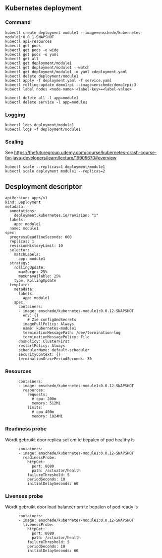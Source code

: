 ## Kubernetes deployment

### Command

    kubectl create deployment module1 --image=enschede/kubernetes-module1:0.0.1-SNAPSHOT
    kubectl api-resources
    kubectl get pods
    kubectl get pods -o wide
    kubectl get pods -o yaml
    kubectl get all
    kubectl get deployment/module1   
    kubectl get deployment/module1 --watch  
    kubectl get deployment/module1 -o yaml >deployment.yaml
    kubectl delete deployment/module1
    kubectl apply -f deployment.yaml -f service.yaml
    kubectl rolling-update demo1rpi --image=enschede/demo1rpi:3
    kubectl label nodes <node-name> <label-key>=<label-value>
        
    kubectl delete all -l app=module1
    kubectl delete service -l app=module1

### Logging
    
    kubectl logs deployment/module1
    kubectl logs -f deployment/module1

### Scaling

See https://thefuturegroup.udemy.com/course/kubernetes-crash-course-for-java-developers/learn/lecture/16905670#overview

    kubectl scale --replicas=1 deployment/module1
    kubectl scale deployment module1 --replicas=2

## Desployment descriptor

    apiVersion: apps/v1
    kind: Deployment
    metadata:
      annotations:
        deployment.kubernetes.io/revision: "1"
      labels:
        app: module1
      name: module1
    spec:
      progressDeadlineSeconds: 600
      replicas: 1
      revisionHistoryLimit: 10
      selector:
        matchLabels:
          app: module1
      strategy:
        rollingUpdate:
          maxSurge: 25%
          maxUnavailable: 25%
        type: RollingUpdate
      template:
        metadata:
          labels:
            app: module1
        spec:
          containers:
          - image: enschede/kubernetes-module1:0.0.12-SNAPSHOT
            env: {}
              # Zie configAndSecrets
            imagePullPolicy: Always
            name: kubernetes-module1
            terminationMessagePath: /dev/termination-log
            terminationMessagePolicy: File
          dnsPolicy: ClusterFirst
          restartPolicy: Always
          schedulerName: default-scheduler
          securityContext: {}
          terminationGracePeriodSeconds: 30

### Resources

          containers:
          - image: enschede/kubernetes-module1:0.0.12-SNAPSHOT
            resources:
              requests:
                # cpu: 200m
                memory: 512Mi
              limits:
                # cpu 400m
                memory: 1024Mi

### Readiness probe
Wordt gebruikt door replica set om te bepalen of pod healthy is

          containers:
          - image: enschede/kubernetes-module1:0.0.12-SNAPSHOT
            readinessProbe:
              httpGet:
                port: 8080
                path: /actuator/health
              failureThreshold: 5
              periodSeconds: 10
              initialDelaySeconds: 60

### Liveness probe
Wordt gebruikt door load balancer om te bepalen of pod ready is

          containers:
          - image: enschede/kubernetes-module1:0.0.12-SNAPSHOT
            livenessProbe:
              httpGet:
                port: 8080
                path: /actuator/health
              failureThreshold: 5
              periodSeconds: 10
              initialDelaySeconds: 60
